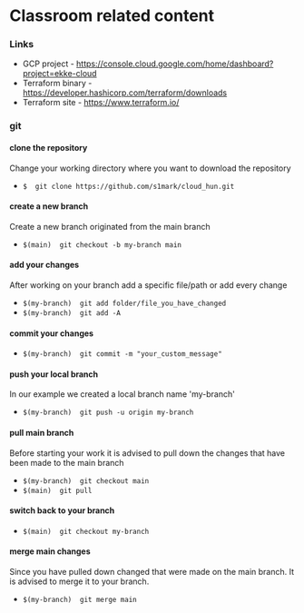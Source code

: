 # Classroom related content

### Links 
* GCP project - https://console.cloud.google.com/home/dashboard?project=ekke-cloud
* Terraform binary - https://developer.hashicorp.com/terraform/downloads
* Terraform site - https://www.terraform.io/

### git
#### clone the repository
Change your working directory where you want to download the repository
* `$  git clone https://github.com/s1mark/cloud_hun.git`
#### create a new branch
Create a new branch originated from the main branch
* `$(main)  git checkout -b my-branch main`
#### add your changes
After working on your branch add a specific file/path or add every change 
* `$(my-branch)  git add folder/file_you_have_changed`
* `$(my-branch)  git add -A`
#### commit your changes
* `$(my-branch)  git commit -m "your_custom_message"`
#### push your local branch
In our example we created a local branch name 'my-branch'
* `$(my-branch)  git push -u origin my-branch`
#### pull main branch
Before starting your work it is advised to pull down the changes that have been made to the main branch
* `$(my-branch)  git checkout main`
* `$(main)  git pull`
#### switch back to your branch
* `$(main)  git checkout my-branch`
#### merge main changes
Since you have pulled down changed that were made on the main branch. It is advised to merge it to your branch.
* `$(my-branch)  git merge main`
